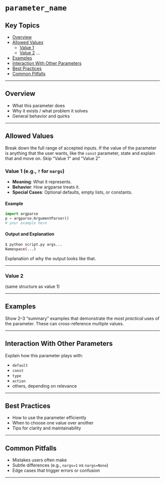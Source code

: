 # `parameter_name`

## Key Topics

- [Overview](#overview)
- [Allowed Values](#allowed-values)
    <!-- Replace "Value 1" and "Value 2" with the actual values like `'?'` in the 'nargs' parameter. -->
    - [Value 1](#value-1)
    - [Value 2](#value-2)
    ...
    <!--- You can have as many values as the parameter allows. -->
- [Examples](#examples)
- [Interaction With Other Parameters](#interaction-with-other-parameters)
- [Best Practices](#best-practices)
- [Common Pitfalls](#common-pitfalls)

---

## Overview

+ What this parameter does
+ Why it exists / what problem it solves
+ General behavior and quirks

---

## Allowed Values

Break down the full range of accepted inputs.
If the value of the parameter is anything that the user wants, like the `const` parameter, state and explain that and move on. Skip "Value 1" and "Value 2"

### Value 1 (e.g., `?` for `nargs`)
+ **Meaning**: What it represents.
+ **Behavior**: How argparse treats it.
+ **Special Cases**: Optional defaults, empty lists, or constants.

#### Example

```python
import argparse
p = argparse.ArgumentParser()
# your example here
```

#### Output and Explanation

```bash
$ python script.py args...
Namespace(...)
```

Explanation of why the output looks like that.

---

### Value 2

(same structure as value 1)

---

## Examples

Show 2–3 “summary” examples that demonstrate the most *practical* uses of the parameter. These can cross-reference multiple values.

---

## Interaction With Other Parameters

Explain how this parameter plays with:

* `default`
* `const`
* `type`
* `action`
* others, depending on relevance

---

## Best Practices

* How to use the parameter efficiently
* When to choose one value over another
* Tips for clarity and maintainability

---

## Common Pitfalls

* Mistakes users often make
* Subtle differences (e.g., `nargs=1` vs `nargs=None`)
* Edge cases that trigger errors or confusion

---